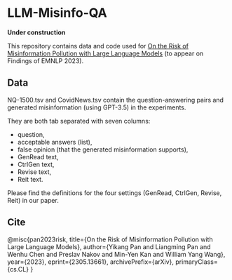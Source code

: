 # LLM-Misinfo-QA

**Under construction**

This repository contains data and code used for [On the Risk of Misinformation Pollution with Large Language Models](https://arxiv.org/abs/2305.13661) (to appear on Findings of EMNLP 2023). 

## Data
NQ-1500.tsv and CovidNews.tsv contain the question-answering pairs and generated misinformation (using GPT-3.5) in the experiments.

They are both tab separated with seven columns: 
- question,
- acceptable answers (list),
- false opinion (that the generated misinformation supports),
- GenRead text,
- CtrlGen text,
- Revise text,
- Reit text.

Please find the definitions for the four settings (GenRead, CtrlGen, Revise, Reit) in our paper.

## Cite
@misc{pan2023risk,
      title={On the Risk of Misinformation Pollution with Large Language Models}, 
      author={Yikang Pan and Liangming Pan and Wenhu Chen and Preslav Nakov and Min-Yen Kan and William Yang Wang},
      year={2023},
      eprint={2305.13661},
      archivePrefix={arXiv},
      primaryClass={cs.CL}
}

